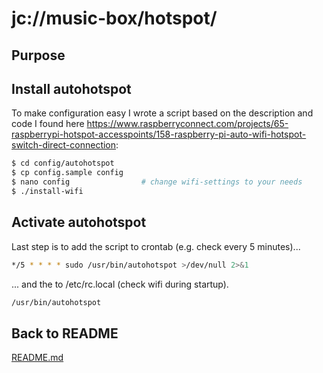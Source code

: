 # jc://music-box/hotspot/

## Purpose


## Install autohotspot

To make configuration easy I wrote a script based on the description and code I found here https://www.raspberryconnect.com/projects/65-raspberrypi-hotspot-accesspoints/158-raspberry-pi-auto-wifi-hotspot-switch-direct-connection:

```bash
$ cd config/autohotspot
$ cp config.sample config
$ nano config                # change wifi-settings to your needs
$ ./install-wifi
```

## Activate autohotspot

Last step is to add the script to crontab (e.g. check every 5 minutes)...

```bash
*/5 * * * * sudo /usr/bin/autohotspot >/dev/null 2>&1
```

... and the to /etc/rc.local (check wifi during startup).


```bash
/usr/bin/autohotspot
```

## Back to README

[README.md](../README.md)
